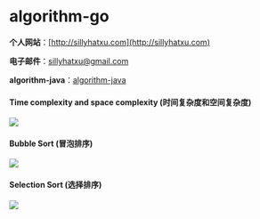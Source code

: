 # algorithm-go

**个人网站**：[http://sillyhatxu.com](http://sillyhatxu.com)

**电子邮件**：[sillyhatxu@gmail.com](mailto:sillyhatxu@gmail.com)

**algorithm-java**：[algorithm-java](https://github.com/sillyhatxu/algorithm-java)

#### Time complexity and space complexity (时间复杂度和空间复杂度)
![](https://lh3.googleusercontent.com/u7HAYaOPWiwiag8eeYk9MBsBNMsA2BT2qx9PLNTKVnrmI9n_G2kU9vlpscx-mq5hUV-WwoFgIfH2n6_j-WhiVBmdoQifiC6_6bXCs3PGJbip8C85vAx_Q9H0HAhd7RuWERb0Q4kgH27A2aj9TvcVZ-3TUdL2l1reahhSS1a1b93EegHSZPFnDbVUkgTWYQCcj4MLmN6J-u_MqO57BHwx2c-be3Z9VbsYrBwjsuZmmPcGKuaYCLtEdu3PpLd2LFdRspexaTMzeEqdkAdfYNyUd0voS-LTEvSljB51KrBAPqb-AUJTSWiY479xo-AFLvAIHuvmdRGjARbRwR6Yrs9xmXiy6V-x5mmtX8D4rq0Tvw6E7x7xnigI-36-p5eD8ukCxCXv12JP5C1_KiJVO0mdFoN8z6aXOe71OfuxuLCFN54UfgOxfg6HI6UrNwmul4k5spYASmkBsxEEWLAbLFkePtJQ6cFg4t7BRL1fiKhXi1CskaNlGzkOePcsH1jk77YpC2LRWY-Nq5ezQxV3ARIPF8U7tXE54_-PE5lzw6X6y6PUKq7Glf_4J3YN7n83I7SC-0EZdlK1HAEzlOm4UtIu2yhS9yINLljzkckLa43WEhKV1r3DIprfmfYERtUmZDGvrPKQROsReVCsRZkVzfft2JeeH_d5hDI8MOAvQjM1wCKbc3T3n_DR-e_dmyCbZwTrwyBvzzWnfZMrTRTVFH9NIowm=w602-h288-no)

#### Bubble Sort (冒泡排序)
![](https://lh3.googleusercontent.com/0TMkgJDOC-XQTuKcSHV3jVfbTRNe5-3b6AH6vqypee1FkCoMwDIfTI_OyiQgK6ySr9W3THwmWVurPAuZLTWMLfMlQmOwX7CS6AUSQj3Fmi8D-d57IMtj9IY3nBMjURlziU0gO4fHnzUuyNFA7wPDnWH38UwtDVqdk1o8VGHMwoLeruuSudsr7eMK73jtF1-YcG_Hvd0eRjs4kOH5HPfd2xyY8zfyGIJjKXY4RbU-7Qf-Erv7DXobLHbRmOljpo-MnAI89Pj2SWB6TgfaW_KYPYDp9-jeSEkUjwVg-z-pjq5sixKws0kuMNoBXKzI2XvHQKZCsF5dE4FN5vsdPOmaSaKlQ07I5qIGH3H3roWPw2h4CIDp9HPOrJRd435a7wHx3d0kOYqCX2pncYplhgw4gp2NOJDnedMF3D70B0QFXL30MXtfe8F788sHmnFGG4tXLeVUABsagbEf4DQBUZvb91AUhVYDJyeFAY5EfufINOc8dNd__pKSCeuZtt15vGDeTIzqnGVbLlx_jnRq4QnpLTevh78L2z_9qZ0xBrEbt-BX9j5HlcSXF__WsZkFb8cmznbrrmDKA_nswpchFOqrusOU5tXQggnLBUHr2KAYDckHtz4xvBe0LrO6jYOyMbHkZRZrizVilNeaF8O4vk-MU8MOysagB9MOCoR9JQXu03uBh5D-GzF-cMg3tIshT2Yl2WAVF9j0Kx8iCRqfGLs25OwX=w954-h537-no)

#### Selection Sort (选择排序)
![](https://lh3.googleusercontent.com/Mo_7Xj9Ft27tvYdrDIv7cBMUN-vXXxxqVAsWFMiVrC4QJbTcvPJTvdifI5N3nJRwlbTWMgpTKI6B6_3MMseOzb5anZXSDIyO7i6TJT1ucCWY5iX2rnpLZf44dpMAcYk7s5_kP3syJnvG3OdnpfoPmquXnpmEgNAOuLuoKRyGvhsk5U10Ddtz1gjwV2GsL38p3xVfUjyxPLD50ipEaLDSXQ3mm5AA-mhlUdgHLHekLpLiqmmN4lX5Ra7jn7pACWilcgdCRCEoNNxhGp-2gLuyLXnubj9lehtI5vOX5KEzKXWPapBPF1doSHUjBcI406LrXkmfq761huZGAisL8_LS8fckBz594lkqZWkTCYQqfa8z6S3O20i6JOdE1nVdSLYTjU7suf7YTJ_oKcjXU7bnXKpdQI2XLhYPTr29JqOxsejkZPrqPlE5nqw9bAYwzdG2LQvVyvOKv-e3D0VJBQhrOdOVKmm7sAmE62Ouy6vN51B4qoEzcTtoFDyreafArjwnndQIof9XYazOeAbvtB0NJk77tSVDTWpDqBpcNqDjfF01uz24A2E8nWgb2nvcwzMzOXhKZuAemIl06pxDcfjjK6D1zgoiKNvuhUMCVAiABbVC5h_6gB-H097vdF5MZraPPUxh5UNB-S1U7vMxoJPizW0kQeHV-sk-RaaqBQRbmDxjl3cEuKu8SK_tlQY8D0qmKVlduGwIrQzF0jQbvi8l2vYs=w632-h385-no)
